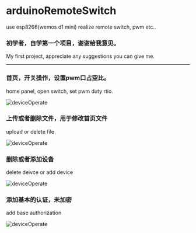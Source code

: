 # arduinoRemoteSwitch
use esp8266(wemos d1 mini) realize remote switch, pwm etc..

### 初学者，自学第一个项目，谢谢给我意见。
My first project, appreciate any suggestions you can give me.

--------------------------------------------------------------------------------

### 首页，开关操作，设置pwm口占空比。
home panel, open switch, set pwm duty rtio.

![deviceOperate](https://github.com/oocco/arduinoRemoteSwitch/blob/master/readme/homePanel.gif)


### 上传或者删除文件，用于修改首页文件
upload or delete file

![deviceOperate](https://github.com/oocco/arduinoRemoteSwitch/blob/master/readme/filePanel.gif)


### 删除或者添加设备
delete deivce or add device

![deviceOperate](https://github.com/oocco/arduinoRemoteSwitch/blob/master/readme/deviceOperate.gif)


### 添加基本的认证，未加密
add base authorization

![deviceOperate](https://github.com/oocco/arduinoRemoteSwitch/blob/master/readme/passwordSet.gif)

